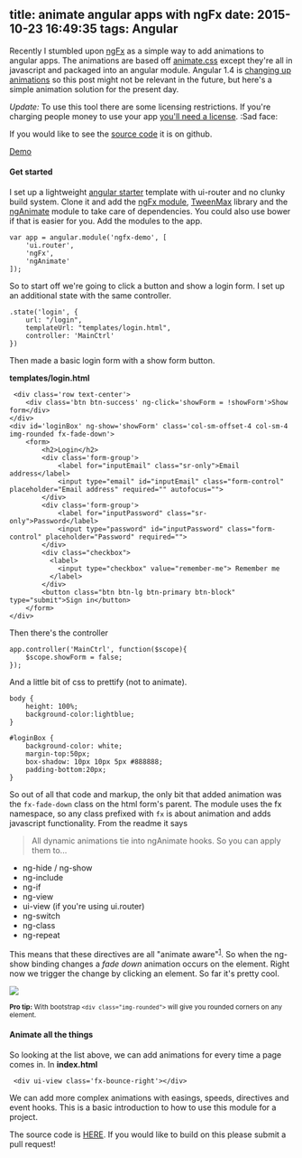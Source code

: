 title: animate angular apps with ngFx
date: 2015-10-23 16:49:35
tags: Angular
---

Recently I stumbled upon [ngFx](https://github.com/Hendrixer/ngFx) as a simple way to add animations to angular apps. The animations are based off [animate.css](http://daneden.github.io/animate.css/) except they're all in javascript and packaged into an angular module. Angular 1.4 is [changing up animations](http://angularjs.blogspot.com/search/label/announcements) so this post might not be relevant in the future, but here's a simple animation solution for the present day.

<!-- more -->

*Update:* To use this tool there are some licensing restrictions. If you're charging people money to use your app [you'll need a license](http://greensock.com/standard-license). :Sad face:

If you would like to see the [source code](https://github.com/jasonshark/angular-ngfx-demo) it is on github.

[Demo](http://connorlee.ch/angular-ngfx-demo)


#### Get started

I set up a lightweight [angular starter](https://github.com/jasonshark/angular-starter) template with ui-router and no clunky build system. Clone it and add the [ngFx module](https://github.com/Hendrixer/ngFx/blob/master/dist/ngFx.js), [TweenMax](http://cdnjs.com/libraries/gsap) library and the [ngAnimate](http://cdnjs.com/libraries/angular.js/) module to take care of dependencies. You could also use bower if that is easier for you. Add the modules to the app.

```
var app = angular.module('ngfx-demo', [
	'ui.router',
	'ngFx',
	'ngAnimate'
]);
```

So to start off we're going to click a button and show a login form. I set up an additional state with the same controller.

```
.state('login', {
	url: "/login",
	templateUrl: "templates/login.html",
	controller: 'MainCtrl'
})
```

Then made a basic login form with a show form button.

**templates/login.html**
```
 <div class='row text-center'>
	<div class='btn btn-success' ng-click='showForm = !showForm'>Show form</div>
</div>
<div id='loginBox' ng-show='showForm' class='col-sm-offset-4 col-sm-4 img-rounded fx-fade-down'>
	<form>
		<h2>Login</h2>
		<div class='form-group'>
			<label for="inputEmail" class="sr-only">Email address</label>
			<input type="email" id="inputEmail" class="form-control" placeholder="Email address" required="" autofocus="">
		</div>
		<div class='form-group'>
			<label for="inputPassword" class="sr-only">Password</label>
			<input type="password" id="inputPassword" class="form-control" placeholder="Password" required="">
		</div>
		<div class="checkbox">
		  <label>
		    <input type="checkbox" value="remember-me"> Remember me
		  </label>
		</div>
		<button class="btn btn-lg btn-primary btn-block" type="submit">Sign in</button>
	</form>
</div>
```

Then there's the controller

```
app.controller('MainCtrl', function($scope){
	$scope.showForm = false;
});
```

And a little bit of css to prettify (not to animate).

```
body {
	height: 100%;
	background-color:lightblue;
}

#loginBox {
	background-color: white;
	margin-top:50px;
	box-shadow: 10px 10px 5px #888888;
	padding-bottom:20px;
}
```

So out of all that code and markup, the only bit that added animation was the `fx-fade-down` class on the html form's parent. The module uses the fx namespace, so any class prefixed with `fx` is about animation and adds javascript functionality. From the readme it says

> All dynamic animations tie into ngAnimate hooks. So you can apply them to...

- ng-hide / ng-show
- ng-include
- ng-if
- ng-view
- ui-view (if you're using ui.router)
- ng-switch
- ng-class
- ng-repeat

This means that these directives are all "animate aware"<sup><u>[1](https://docs.angularjs.org/api/ngAnimate)</u></sup>. So when the ng-show binding changes a *fade down* animation occurs on the element. Right now we trigger the change by clicking an element. So far it's pretty cool.

![](http://cdn2.crushable.com/wp-content/uploads/2013/09/Miley-Cyrus-Shocked.gif)

<small>**Pro tip:** With bootstrap `<div class="img-rounded">` will give you rounded corners on any element.</small>

#### Animate all the things

So looking at the list above, we can add animations for every time a page comes in. In **index.html**

```
 <div ui-view class='fx-bounce-right'></div>
```

We can add more complex animations with easings, speeds, directives and event hooks. This is a basic introduction to how to use this module for a project.

The source code is [HERE](https://github.com/jasonshark/angular-ngfx-demo). If you would like to build on this please submit a pull request!